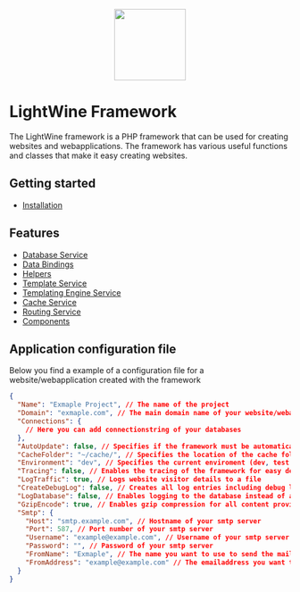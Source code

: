 <p align="center" >
  <img src="https://www.sibra-soft.nl/images/light_wine_logo.png" style="width:128px;" />
</p>

# LightWine Framework
The LightWine framework is a PHP framework that can be used for creating websites and webapplications. The framework has various useful functions and classes that make it easy creating websites.

## Getting started
* [Installation](https://github.com/Sibra-Soft/light-wine-framework/wiki)

## Features
* [Database Service](https://github.com/Sibra-Soft/LightWineFramework/wiki/Database-Service)
* [Data Bindings](https://github.com/Sibra-Soft/light-wine-framework/wiki/Data-Bindings)
* [Helpers](https://github.com/Sibra-Soft/LightWineFramework/wiki/Helpers)
* [Template Service](https://github.com/Sibra-Soft/LightWineFramework/wiki/Template-Service)
* [Templating Engine Service](https://github.com/Sibra-Soft/LightWineFramework/wiki/Templating-Engine-Service)
* [Cache Service](https://github.com/Sibra-Soft/LightWineFramework/wiki/Cache-Service)
* [Routing Service](https://github.com/Sibra-Soft/LightWineFramework/wiki/Routing-Service)
* [Components](https://github.com/Sibra-Soft/LightWineFramework/wiki/Components)

## Application configuration file
Below you find a example of a configuration file for a website/webapplication created with the framework

```json 
{
  "Name": "Exmaple Project", // The name of the project
  "Domain": "exmaple.com", // The main domain name of your website/webapplication,
  "Connections": {
    // Here you can add connectionstring of your databases
  },
  "AutoUpdate": false, // Specifies if the framework must be automatically updated
  "CacheFolder": "~/cache/", // Specifies the location of the cache folder
  "Environment": "dev", // Specifies the current enviroment (dev, test or live)
  "Tracing": false, // Enables the tracing of the framework for easy debugging
  "LogTraffic": true, // Logs website visitor details to a file
  "CreateDebugLog": false, // Creates all log entries including debug log entries
  "LogDatabase": false, // Enables logging to the database instead of a file
  "GzipEncode": true, // Enables gzip compression for all content provided by the framework
  "Smtp": {
    "Host": "smtp.example.com", // Hostname of your smtp server
    "Port": 587, // Port number of your smtp server
    "Username": "example@example.com", // Username of your smtp server
    "Password": "", // Password of your smtp server
    "FromName": "Exmaple", // The name you want to use to send the mail
    "FromAddress": "example@example.com" // The emailaddress you want to use to send the mail
  }
}
```
